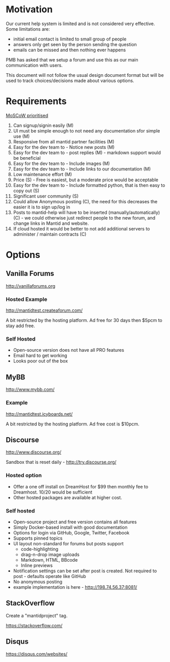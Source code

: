 Motivation
==========

Our current help system is limited and is not considered very effective. Some limitations are:

  * initial email contact is limited to small group of people
  * answers only get seen by the person sending the question
  * emails can be missed and then nothing ever happens

PMB has asked that we setup a forum and use this as our main communication with users. 

This document will not follow the usual design document format but will be used to track choices/decisions made about
various options.

Requirements
============
[MoSCoW prioritised](https://en.wikipedia.org/wiki/MoSCoW_method)

1. Can signup/signin easily (M)
4. UI must be simple enough to not need any documentation sfor simple use (M)
6. Responsive from all mantid partner facilities (M)
7. Easy for the dev team to - Notice new posts (M)
7. Easy for the dev team to - post replies (M) - markdown support would be beneficial
7. Easy for the dev team to - Include images (M)
7. Easy for the dev team to - Include links to our documentation (M)
1. Low maintenance effort (M)
5. Price (S) - Free is easiest, but a moderate price would be acceptable
7. Easy for the dev team to - Include formatted python, that is then easy to copy out (S)
2. Significant user community (S)
2. Could allow Anonymous posting (C), the need for this decreases the easier it is to sign up/log in
3. Posts to mantid-help will have to be inserted (manually/automatically) (C) - we could otherwise just redirect people to the new forum, and change links in Mantid and website.
6. If cloud hosted it would be better to not add additional servers to administer / maintain contracts (C)

Options
=======

Vanilla Forums
--------------

http://vanillaforums.org

### Hosted Example
http://mantidtest.createaforum.com/

A bit restricted by the hosting platform.  Ad free for 30 days then $5pcm to stay add free.

### Self Hosted

* Open-source version does not have all PRO features
* Email hard to get working
* Looks poor out of the box

MyBB
----

http://www.mybb.com/

### Example
http://mantidtest.icyboards.net/

A bit restricted by the hosting platform.  Ad free cost is $10pcm.

Discourse
---------

http://www.discourse.org/

Sandbox that is reset daily - http://try.discourse.org/ 

### Hosted option

* Offer a one off install on DreamHost for $99 then monthly fee to Dreamhost. $10/$20 would be sufficient
* Other hosted packages are available at higher cost.

### Self hosted

* Open-source project and free version contains all features
* Simply Docker-based install with good documentation
* Options for login via GitHub, Google, Twitter, Facebook
* Supports pinned topics
* UI layout non-standard for forums but posts support 
  * code-highlighting
  * drag-n-drop image uploads
  * Markdown, HTML, BBcode
  * Inline previews
* Notification settings can be set after post is created. Not required to post - defaults operate like GitHub
* No anonymous posting
* example implementation is here - http://198.74.56.37:8081/ 


StackOverflow
-------------
Create a "mantidproject" tag.

https://stackoverflow.com/

Disqus
------

https://disqus.com/websites/
